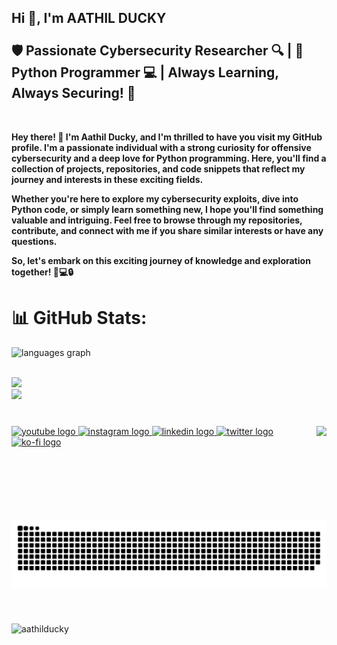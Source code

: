 <h2 align="left">Hi 👋, I'm AATHIL DUCKY<br><br>🛡️ Passionate Cybersecurity Researcher 🔍 | 🐍 Python Programmer 💻 | Always Learning, Always Securing! 🔐</h2>
<br>

**Hey there! 👋 I'm Aathil Ducky, and I'm thrilled to have you visit my GitHub profile. I'm a passionate individual with a strong curiosity for offensive cybersecurity and a deep love for Python programming. Here, you'll find a collection of projects, repositories, and code snippets that reflect my journey and interests in these exciting fields.**

**Whether you're here to explore my cybersecurity exploits, dive into Python code, or simply learn something new, I hope you'll find something valuable and intriguing. Feel free to browse through my repositories, contribute, and connect with me if you share similar interests or have any questions.**

**So, let's embark on this exciting journey of knowledge and exploration together! 🚀💻🔒**
<br>

# 📊 GitHub Stats:

<div align="left">
  <img src="https://github-readme-stats.vercel.app/api/top-langs?username=AATHILDUCKY&locale=en&hide_title=false&layout=compact&card_width=320&langs_count=5&theme=dracula&hide_border=false" height="150" alt="languages graph"  />
</div>
<br>

![](https://github-readme-stats.vercel.app/api?username=AATHILDUCKY&theme=dark&hide_border=false&include_all_commits=false&count_private=false)<br/>
![](https://github-readme-streak-stats.herokuapp.com/?user=AATHILDUCKY&theme=dark&hide_border=false)<br/>
<br>

###

<img align="right" height="150" src="https://33.media.tumblr.com/9cebcec899889b81f2adea7b5486fdbb/tumblr_ne8fbcYjVR1ru5h8co1_500.gif"  />

<div align="left">
  <a href="https://www.youtube.com/@aathilducky" target="_blank">
    <img src="https://img.shields.io/static/v1?message=Youtube&logo=youtube&label=&color=FF0000&logoColor=white&labelColor=&style=for-the-badge" height="35" alt="youtube logo"  />
  </a>
  <a href="https://instagram.com/aathilducky" target="_blank">
    <img src="https://img.shields.io/static/v1?message=Instagram&logo=instagram&label=&color=E4405F&logoColor=white&labelColor=&style=for-the-badge" height="35" alt="instagram logo"  />
  </a>
  <a href="https://www.linkedin.com/in/aathil-ducky-95b12a218" target="_blank">
    <img src="https://img.shields.io/static/v1?message=LinkedIn&logo=linkedin&label=&color=0077B5&logoColor=white&labelColor=&style=for-the-badge" height="35" alt="linkedin logo"  />
  </a>
  <a href="https://twitter.com/AathilDucky" target="_blank">
    <img src="https://img.shields.io/static/v1?message=Twitter&logo=twitter&label=&color=1DA1F2&logoColor=white&labelColor=&style=for-the-badge" height="35" alt="twitter logo"  />
  </a>
  <a href="https://www.buymeacoffee.com/duckydatasf" target="_blank">
    <img src="https://img.shields.io/static/v1?message=Donate&logo=ko-fi&label=&color=F16061&logoColor=white&labelColor=&style=for-the-badge" height="35" alt="ko-fi logo"  />
  </a>
</div>

###

<br clear="both">

<img src="https://raw.githubusercontent.com/platane/snk/output/github-contribution-grid-snake-dark.svg" alt="Snake animation" />

###

<br>
<p align="left"> <img src="https://komarev.com/ghpvc/?username=aathilducky&label=Profile%20views&color=0e75b6&style=flat" alt="aathilducky" /> </p>
<br>
